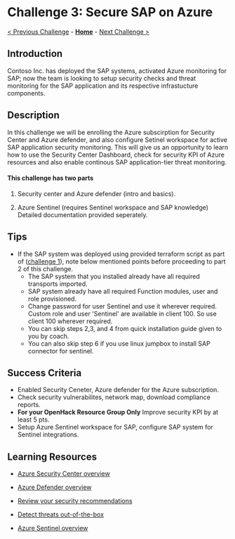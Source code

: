 # Challenge 3: Secure SAP on Azure

[< Previous Challenge](./02-Azure-Monitor.md) - **[Home](../README.md)** - [Next Challenge >](./04-BusinessContinuity-and-DR.md)

## Introduction

Contoso Inc. has deployed the SAP systems, activated Azure monitoring for SAP; now the team is looking to setup security checks and threat monitoring for the SAP application and its respective infrastucture components.

## Description

In this challenge we will be enrolling the Azure subscirption for Security Center and Azure defender, and also configure Setinel workspace for active SAP application security monitoring. This will give us an opportunity to learn how to use the Security Center Dashboard, check for security KPI of Azure resources and also enable continous SAP application-tier threat monitoring.

#### This challenge has two parts
1) Security center and Azure defender (intro and basics).

2) Azure Sentinel (requires Sentinel workspace and SAP knowledge) Detailed documentation provided seperately.

## Tips
- If the SAP system was deployed using provided terraform script as part of ([challenge 1](./01-SAP-Auto-Deployment.md)), note below mentioned points before proceeding to part 2 of this challenge.
  - The SAP system that you installed already have all required transports imported.
  - SAP system already have all required Function modules, user and role provisioned.
  - Change password for user Sentinel and use it wherever required. Custom role and user 'Sentinel' are available in client 100. So use client 100 wherever required.
  - You can skip steps 2,3, and 4 from quick installation guide given to you by coach.
  - You can also skip step 6 if you use linux jumpbox to install SAP connector for sentinel.

## Success Criteria

- Enabled Security Ceneter, Azure defender for the Azure subscription.
- Check security vulnerabilites, network map, download compliance reports.
- **For your OpenHack Resource Group Only** Improve security KPI by at least 5 pts.
- Setup Azure Sentinel workspace for SAP, configure SAP system for Sentinel integrations.



## Learning Resources

- [Azure Security Center overview](https://docs.microsoft.com/en-us/azure/security-center/security-center-introduction)

- [Azure Defender overview](https://docs.microsoft.com/en-us/azure/security-center/azure-defender)

- [Review your security recommendations](https://docs.microsoft.com/en-us/azure/security-center/security-center-recommendations)

- [Detect threats out-of-the-box](https://docs.microsoft.com/en-us/azure/sentinel/tutorial-detect-threats-built-in)

- [Azure Sentinel overview](https://docs.microsoft.com/en-us/azure/sentinel/overview)
